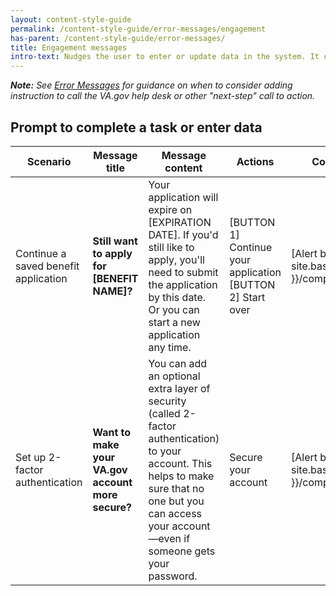```yaml
---
layout: content-style-guide
permalink: /content-style-guide/error-messages/engagement
has-parent: /content-style-guide/error-messages/
title: Engagement messages
intro-text: Nudges the user to enter or update data in the system. It can be initiated by either the system or another user.
---
```


***Note:** See [Error Messages](/patterns/error-messages#next-step-calls-to-action) for guidance on when to consider adding instruction to call the VA.gov help desk or other "next-step" call to action.*

## Prompt to complete a task or enter data

| Scenario                                 | Message title | Message content | Actions | Component | State  | Location |
| ---------------------------------------- | ----- | ----------- | ------- | --------- | ------ | -------- |
| Continue a saved benefit application | **Still want to apply for [BENEFIT NAME]?** | Your application will expire on [EXPIRATION DATE]. If you'd still like to apply, you'll need to submit the application by this date. Or you can start a new application any time. | [BUTTON 1] Continue your application [BUTTON 2] Start over | [Alert box]({{ site.baseurl }}/components/alert) | [Informational]({{ site.baseurl }}/components/alert#informational-alert) | Replace affected component |
| Set up 2-factor authentication       | **Want to make your VA.gov account more secure?** | You can add an optional extra layer of security (called 2-factor authentication) to your account. This helps to make sure that no one but you can access your account—even if someone gets your password. | Secure your account | [Alert box]({{ site.baseurl }}/components/alert) | [Informational]({{ site.baseurl }}/components/alert#informational-alert) | Replace affected component |
